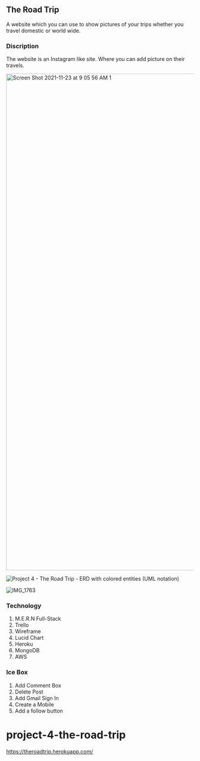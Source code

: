 ## The Road Trip

A website which you can use to show pictures of your trips whether you travel domestic or world wide.

### Discription
The website is an Instagram like site. Where you can add picture on their travels.

<img width="1330" alt="Screen Shot 2021-11-23 at 9 05 56 AM 1" src="https://user-images.githubusercontent.com/44272798/143070821-0705facd-9f45-4abf-bca0-72502ec39c8f.png">

![Project 4 - The Road Trip - ERD with colored entities (UML notation)](https://user-images.githubusercontent.com/44272798/143070385-39decd79-01a0-417b-a575-13b4a03cfffc.jpeg)

![IMG_1763](https://user-images.githubusercontent.com/44272798/143074275-8c0e666c-08d6-48a7-910e-df7f45cc66c6.jpg)

### Technology
1. M.E.R.N Full-Stack
2. Trello
3. Wireframe
4. Lucid Chart
5. Heroku
6. MongoDB
7. AWS

### Ice Box
1. Add Comment Box
2. Delete Post
3. Add Gmail Sign In
4. Create a Mobile 
5. Add a follow button

# project-4-the-road-trip
https://theroadtrip.herokuapp.com/
